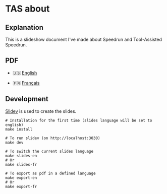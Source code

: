 # TAS about

## Explanation

This is a slideshow document I've made about Speedrun and Tool-Assisted Speedrun.

## PDF

- 🇺🇸 [English](https://fullmoonissue.github.io/tas-about-en.pdf?last_version=2022-06-15)

- 🇫🇷 [Français](https://fullmoonissue.github.io/tas-about-fr.pdf?last_version=2022-06-15)

## Development

[Slidev](https://github.com/slidevjs/slidev) is used to create the slides.

    # Installation for the first time (slides language will be set to english)
    make install

    # To run slidev (on http://localhost:3030)
    make dev

    # To switch the current slides language
    make slides-en
    # Or
    make slides-fr

    # To export as pdf in a defined language
    make export-en
    # Or
    make export-fr